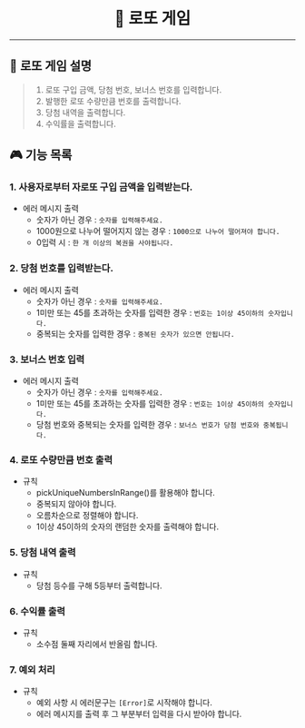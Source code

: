 <h1 align="center">🎰 로또 게임</h1>
<hr>

## 📜 로또 게임 설명
> 1. 로또 구입 금액, 당첨 번호, 보너스 번호를 입력합니다.
> 2. 발행한 로또 수량만큼 번호를 출력합니다.
> 3. 당첨 내역을 출력합니다.
> 4. 수익률을 출력합니다.

## 🎮 기능 목록
### 1. 사용자로부터 자로또 구입 금액을 입력받는다.
- 에러 메시지 출력
  -  숫자가 아닌 경우 : `숫자를 입력해주세요.`
  -  1000원으로 나누어 떨어지지 않는 경우 : `1000으로 나누어 떨어져야 합니다.`
  -  0입력 시 : `한 개 이상의 복권을 사야됩니다.`

### 2. 당첨 번호를 입력받는다.
- 에러 메시지 출력
  - 숫자가 아닌 경우 : `숫자를 입력해주세요.`
  - 1미만 또는 45를 초과하는 숫자를 입력한 경우 : `번호는 1이상 45이하의 숫자입니다.`
  - 중복되는 숫자를 입력한 경우 : `중복된 숫자가 있으면 안됩니다.`

### 3. 보너스 번호 입력
- 에러 메시지 출력
  - 숫자가 아닌 경우 : `숫자를 입력해주세요.`
  - 1미만 또는 45를 초과하는 숫자를 입력한 경우 : `번호는 1이상 45이하의 숫자입니다.`
  - 당첨 번호와 중복되는 숫자를 입력한 경우 : `보너스 번호가 당첨 번호와 중복됩니다.`

### 4. 로또 수량만큼 번호 출력
- 규칙
    - pickUniqueNumbersInRange()를 활용해야 합니다.
    - 중복되지 않아야 합니다.
    - 오름차순으로 정렬해야 합니다.
    - 1이상 45이하의 숫자의 랜덤한 숫자를 출력해야 합니다.

### 5. 당첨 내역 출력
- 규칙
  - 당첨 등수를 구해 5등부터 출력합니다.

### 6. 수익률 출력
- 규칙
  - 소수점 둘째 자리에서 반올림 합니다.

### 7. 예외 처리
- 규칙
    - 예외 사항 시 에러문구는 `[Error]`로 시작해야 합니다.
    - 에러 메시지를 출력 후 그 부분부터 입력을 다시 받아야 합니다.